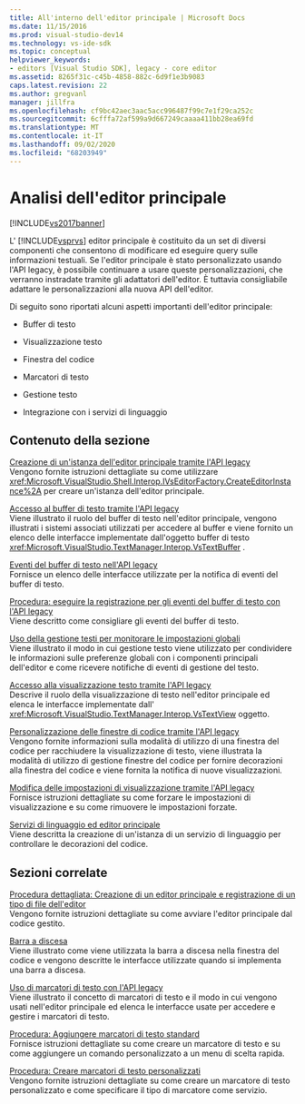```yaml
---
title: All'interno dell'editor principale | Microsoft Docs
ms.date: 11/15/2016
ms.prod: visual-studio-dev14
ms.technology: vs-ide-sdk
ms.topic: conceptual
helpviewer_keywords:
- editors [Visual Studio SDK], legacy - core editor
ms.assetid: 8265f31c-c45b-4858-882c-6d9f1e3b9083
caps.latest.revision: 22
ms.author: gregvanl
manager: jillfra
ms.openlocfilehash: cf9bc42aec3aac5acc996487f99c7e1f29ca252c
ms.sourcegitcommit: 6cfffa72af599a9d667249caaaa411bb28ea69fd
ms.translationtype: MT
ms.contentlocale: it-IT
ms.lasthandoff: 09/02/2020
ms.locfileid: "68203949"
---
```

# <a name="inside-the-core-editor"></a>Analisi dell'editor principale
[!INCLUDE[vs2017banner](../includes/vs2017banner.md)]

L' [!INCLUDE[vsprvs](../includes/vsprvs-md.md)] editor principale è costituito da un set di diversi componenti che consentono di modificare ed eseguire query sulle informazioni testuali. Se l'editor principale è stato personalizzato usando l'API legacy, è possibile continuare a usare queste personalizzazioni, che verranno instradate tramite gli adattatori dell'editor. È tuttavia consigliabile adattare le personalizzazioni alla nuova API dell'editor.  
  
 Di seguito sono riportati alcuni aspetti importanti dell'editor principale:  
  
- Buffer di testo  
  
- Visualizzazione testo  
  
- Finestra del codice  
  
- Marcatori di testo  
  
- Gestione testo  
  
- Integrazione con i servizi di linguaggio  
  
## <a name="in-this-section"></a>Contenuto della sezione  
 [Creazione di un'istanza dell'editor principale tramite l'API legacy](../extensibility/instantiating-the-core-editor-by-using-the-legacy-api.md)  
 Vengono fornite istruzioni dettagliate su come utilizzare <xref:Microsoft.VisualStudio.Shell.Interop.IVsEditorFactory.CreateEditorInstance%2A> per creare un'istanza dell'editor principale.  
  
 [Accesso al buffer di testo tramite l'API legacy](../extensibility/accessing-the-text-buffer-by-using-the-legacy-api.md)  
 Viene illustrato il ruolo del buffer di testo nell'editor principale, vengono illustrati i sistemi associati utilizzati per accedere al buffer e viene fornito un elenco delle interfacce implementate dall'oggetto buffer di testo <xref:Microsoft.VisualStudio.TextManager.Interop.VsTextBuffer> .  
  
 [Eventi del buffer di testo nell'API legacy](../extensibility/text-buffer-events-in-the-legacy-api.md)  
 Fornisce un elenco delle interfacce utilizzate per la notifica di eventi del buffer di testo.  
  
 [Procedura: eseguire la registrazione per gli eventi del buffer di testo con l'API legacy](../extensibility/how-to-register-for-text-buffer-events-with-the-legacy-api.md)  
 Viene descritto come consigliare gli eventi del buffer di testo.  
  
 [Uso della gestione testi per monitorare le impostazioni globali](../extensibility/using-the-text-manager-to-monitor-global-settings.md)  
 Viene illustrato il modo in cui gestione testo viene utilizzato per condividere le informazioni sulle preferenze globali con i componenti principali dell'editor e come ricevere notifiche di eventi di gestione del testo.  
  
 [Accesso alla visualizzazione testo tramite l'API legacy](../extensibility/accessing-thetext-view-by-using-the-legacy-api.md)  
 Descrive il ruolo della visualizzazione di testo nell'editor principale ed elenca le interfacce implementate dall' <xref:Microsoft.VisualStudio.TextManager.Interop.VsTextView> oggetto.  
  
 [Personalizzazione delle finestre di codice tramite l'API legacy](../extensibility/customizing-code-windows-by-using-the-legacy-api.md)  
 Vengono fornite informazioni sulla modalità di utilizzo di una finestra del codice per racchiudere la visualizzazione di testo, viene illustrata la modalità di utilizzo di gestione finestre del codice per fornire decorazioni alla finestra del codice e viene fornita la notifica di nuove visualizzazioni.  
  
 [Modifica delle impostazioni di visualizzazione tramite l'API legacy](../extensibility/changing-view-settings-by-using-the-legacy-api.md)  
 Fornisce istruzioni dettagliate su come forzare le impostazioni di visualizzazione e su come rimuovere le impostazioni forzate.  
  
 [Servizi di linguaggio ed editor principale](../extensibility/language-services-and-the-core-editor.md)  
 Viene descritta la creazione di un'istanza di un servizio di linguaggio per controllare le decorazioni del codice.  
  
## <a name="related-sections"></a>Sezioni correlate  
 [Procedura dettagliata: Creazione di un editor principale e registrazione di un tipo di file dell'editor](../extensibility/walkthrough-creating-a-core-editor-and-registering-an-editor-file-type.md)  
 Vengono fornite istruzioni dettagliate su come avviare l'editor principale dal codice gestito.  
  
 [Barra a discesa](../extensibility/drop-down-bar.md)  
 Viene illustrato come viene utilizzata la barra a discesa nella finestra del codice e vengono descritte le interfacce utilizzate quando si implementa una barra a discesa.  
  
 [Uso di marcatori di testo con l'API legacy](../extensibility/using-text-markers-with-the-legacy-api.md)  
 Viene illustrato il concetto di marcatori di testo e il modo in cui vengono usati nell'editor principale ed elenca le interfacce usate per accedere e gestire i marcatori di testo.  
  
 [Procedura: Aggiungere marcatori di testo standard](../extensibility/how-to-add-standard-text-markers.md)  
 Fornisce istruzioni dettagliate su come creare un marcatore di testo e su come aggiungere un comando personalizzato a un menu di scelta rapida.  
  
 [Procedura: Creare marcatori di testo personalizzati](../extensibility/how-to-create-custom-text-markers.md)  
 Vengono fornite istruzioni dettagliate su come creare un marcatore di testo personalizzato e come specificare il tipo di marcatore come servizio.

